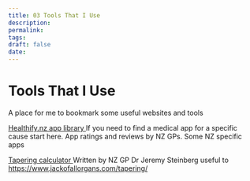 ```yaml
---
title: 03 Tools That I Use
description: 
permalink: 
tags: 
draft: false
date:
---
```

# Tools That I Use

A place for me to bookmark some useful websites and tools

[Healthify.nz app library ](https://healthify.nz/apps/a/apps-by-category/) If you need to find a medical app for a specific cause start here. App ratings and reviews by NZ GPs.  Some NZ specific apps

[Tapering calculator ](https://www.jackofallorgans.com/tapering/) Written by NZ GP Dr Jeremy Steinberg useful to 
https://www.jackofallorgans.com/tapering/